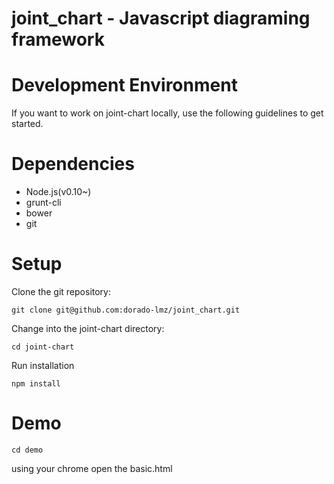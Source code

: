 
# joint_chart - Javascript diagraming framework

# Development Environment

If you want to work on joint-chart locally, use the following guidelines to get started.

# Dependencies

* Node.js(v0.10~)
* grunt-cli
* bower
* git

# Setup

Clone the git repository:

`git clone git@github.com:dorado-lmz/joint_chart.git`

Change into the joint-chart directory:

`cd joint-chart`

Run installation

`npm install`

# Demo

`cd demo`

using your chrome open the basic.html




